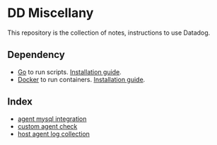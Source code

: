 # DD Miscellany

This repository is the collection of notes, instructions to use Datadog.

## Dependency

- [Go](https://github.com/golang/go) to run scripts. [Installation guide](https://go.dev/doc/install).
- [Docker](https://www.docker.com/) to run containers. [Installation guide](https://docs.docker.com/get-docker/).

## Index

- [agent mysql integration](./agent_mysql_integration/README.md)
- [custom agent check](./custom_agent_check/README.md)
- [host agent log collection](./host_agent_log_collection/README.md)
